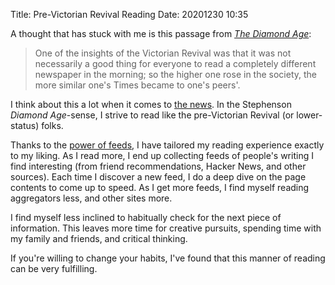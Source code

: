 Title: Pre-Victorian Revival Reading
Date: 20201230 10:35

A thought that has stuck with me is this passage from [*The Diamond Age*](https://www.penguinrandomhouse.com/books/172835/the-diamond-age-by-neal-stephenson/):

> One of the insights of the Victorian Revival was that it was not necessarily a good thing for everyone to read a completely different newspaper in the morning; so the higher one rose in the society, the more similar one's Times became to one's peers'.

I think about this a lot when it comes to [the news](http://www.aaronsw.com/weblog/hatethenews). In the Stephenson *Diamond Age*-sense, I strive to read like the pre-Victorian Revival (or lower-status) folks.

Thanks to the [power of feeds](/internet_independence.html), I have tailored my reading experience exactly to my liking. As I read more, I end up collecting feeds of people's writing I find interesting (from friend recommendations, Hacker News, and other sources). Each time I discover a new feed, I do a deep dive on the page contents to come up to speed. As I get more feeds, I find myself reading aggregators less, and other sites more.

I find myself less inclined to habitually check for the next piece of information. This leaves more time for creative pursuits, spending time with my family and friends, and critical thinking.

If you're willing to change your habits, I've found that this manner of reading can be very fulfilling.